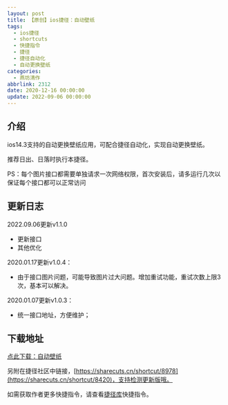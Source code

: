 ```yaml
---
layout: post
title: 【原创】ios捷径：自动壁纸
tags:
  - ios捷径
  - shortcuts
  - 快捷指令
  - 捷径
  - 捷径自动化
  - 自动更换壁纸
categories:
  - 燕坊清作
abbrlink: 2312
date: 2020-12-16 00:00:00
update: 2022-09-06 00:00:00
---
```

## 介绍
ios14.3支持的自动更换壁纸应用，可配合捷径自动化，实现自动更换壁纸。

推荐日出、日落时执行本捷径。

PS：每个图片接口都需要单独请求一次网络权限，首次安装后，请多运行几次以保证每个接口都可以正常访问

<!-- more -->

## 更新日志
2022.09.06更新v1.1.0
- 更新接口
- 其他优化

2020.01.17更新v1.0.4：  
- 由于接口图片问题，可能导致图片过大问题。增加重试功能，重试次数上限3次，基本可以解决。

2020.01.07更新v1.0.3：  
- 统一接口地址，方便维护；

## 下载地址
[点此下载：自动壁纸](https://www.icloud.com/shortcuts/4715dcd42dd049a69dfe5c2f8e961d95)

另附在捷径社区中链接，[https://sharecuts.cn/shortcut/8978](https://sharecuts.cn/shortcut/8420)，支持检测更新版哦。

如需获取作者更多快捷指令，请查看[捷径库](https://www.bmqy.net/2342.html)快捷指令。
